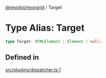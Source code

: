[@revolist/revogrid](README.md) / Target

# Type Alias: Target

```ts
type Target: HTMLElement | Element | null;
```

## Defined in

[src/plugins/dispatcher.ts:1](https://github.com/revolist/revogrid/blob/c9c4fc1791ac452c4c9470419263ce544ebb624f/src/plugins/dispatcher.ts#L1)
